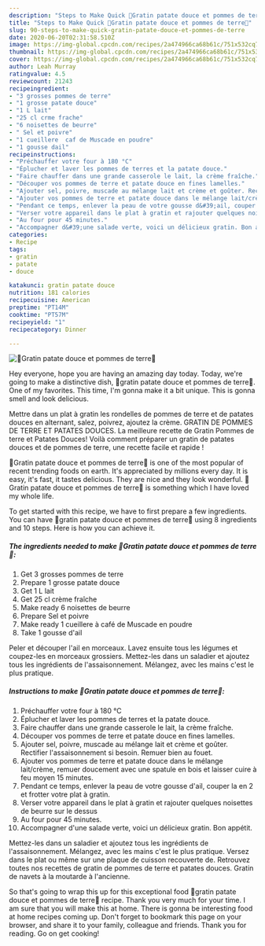 ```yaml
---
description: "Steps to Make Quick 🥔Gratin patate douce et pommes de terre🍠"
title: "Steps to Make Quick 🥔Gratin patate douce et pommes de terre🍠"
slug: 90-steps-to-make-quick-gratin-patate-douce-et-pommes-de-terre
date: 2020-06-20T02:31:58.510Z
image: https://img-global.cpcdn.com/recipes/2a474966ca68b61c/751x532cq70/🥔gratin-patate-douce-et-pommes-de-terre🍠-photo-principale-de-la-recette.jpg
thumbnail: https://img-global.cpcdn.com/recipes/2a474966ca68b61c/751x532cq70/🥔gratin-patate-douce-et-pommes-de-terre🍠-photo-principale-de-la-recette.jpg
cover: https://img-global.cpcdn.com/recipes/2a474966ca68b61c/751x532cq70/🥔gratin-patate-douce-et-pommes-de-terre🍠-photo-principale-de-la-recette.jpg
author: Leah Murray
ratingvalue: 4.5
reviewcount: 21243
recipeingredient:
- "3 grosses pommes de terre"
- "1 grosse patate douce"
- "1 L lait"
- "25 cl crme frache"
- "6 noisettes de beurre"
- " Sel et poivre"
- "1 cueillere  caf de Muscade en poudre"
- "1 gousse dail"
recipeinstructions:
- "Préchauffer votre four à 180 °C"
- "Éplucher et laver les pommes de terres et la patate douce."
- "Faire chauffer dans une grande casserole le lait, la crème fraîche."
- "Découper vos pommes de terre et patate douce en fines lamelles."
- "Ajouter sel, poivre, muscade au mélange lait et crème et goûter. Rectifier l&#39;assaisonnement si besoin. Remuer bien au fouet."
- "Ajouter vos pommes de terre et patate douce dans le mélange lait/crème, remuer doucement avec une spatule en bois et laisser cuire à feu moyen 15 minutes."
- "Pendant ce temps, enlever la peau de votre gousse d&#39;ail, couper la en 2 et frotter votre plat à gratin."
- "Verser votre appareil dans le plat à gratin et rajouter quelques noisettes de beurre sur le dessus"
- "Au four pour 45 minutes."
- "Accompagner d&#39;une salade verte, voici un délicieux gratin. Bon appétit."
categories:
- Recipe
tags:
- gratin
- patate
- douce

katakunci: gratin patate douce 
nutrition: 181 calories
recipecuisine: American
preptime: "PT14M"
cooktime: "PT57M"
recipeyield: "1"
recipecategory: Dinner

---
```



![🥔Gratin patate douce et pommes de terre🍠](https://img-global.cpcdn.com/recipes/2a474966ca68b61c/751x532cq70/🥔gratin-patate-douce-et-pommes-de-terre🍠-photo-principale-de-la-recette.jpg)

Hey everyone, hope you are having an amazing day today. Today, we're going to make a distinctive dish, 🥔gratin patate douce et pommes de terre🍠. One of my favorites. This time, I'm gonna make it a bit unique. This is gonna smell and look delicious.

Mettre dans un plat à gratin les rondelles de pommes de terre et de patates douces en alternant, salez, poivrez, ajoutez la crème. GRATIN DE POMMES DE TERRE ET PATATES DOUCES. La meilleure recette de Gratin Pommes de terre et Patates Douces! Voilà comment préparer un gratin de patates douces et de pommes de terre, une recette facile et rapide !

🥔Gratin patate douce et pommes de terre🍠 is one of the most popular of recent trending foods on earth. It's appreciated by millions every day. It is easy, it's fast, it tastes delicious. They are nice and they look wonderful. 🥔Gratin patate douce et pommes de terre🍠 is something which I have loved my whole life.


To get started with this recipe, we have to first prepare a few ingredients. You can have 🥔gratin patate douce et pommes de terre🍠 using 8 ingredients and 10 steps. Here is how you can achieve it.

<!--inarticleads1-->

##### The ingredients needed to make 🥔Gratin patate douce et pommes de terre🍠:

1. Get 3 grosses pommes de terre
1. Prepare 1 grosse patate douce
1. Get 1 L lait
1. Get 25 cl crème fraîche
1. Make ready 6 noisettes de beurre
1. Prepare  Sel et poivre
1. Make ready 1 cueillere à café de Muscade en poudre
1. Take 1 gousse d&#39;ail


Peler et découper l&#39;ail en morceaux. Lavez ensuite tous les légumes et coupez-les en morceaux grossiers. Mettez-les dans un saladier et ajoutez tous les ingrédients de l&#39;assaisonnement. Mélangez, avec les mains c&#39;est le plus pratique. 

<!--inarticleads2-->

##### Instructions to make 🥔Gratin patate douce et pommes de terre🍠:

1. Préchauffer votre four à 180 °C
1. Éplucher et laver les pommes de terres et la patate douce.
1. Faire chauffer dans une grande casserole le lait, la crème fraîche.
1. Découper vos pommes de terre et patate douce en fines lamelles.
1. Ajouter sel, poivre, muscade au mélange lait et crème et goûter. Rectifier l&#39;assaisonnement si besoin. Remuer bien au fouet.
1. Ajouter vos pommes de terre et patate douce dans le mélange lait/crème, remuer doucement avec une spatule en bois et laisser cuire à feu moyen 15 minutes.
1. Pendant ce temps, enlever la peau de votre gousse d&#39;ail, couper la en 2 et frotter votre plat à gratin.
1. Verser votre appareil dans le plat à gratin et rajouter quelques noisettes de beurre sur le dessus
1. Au four pour 45 minutes.
1. Accompagner d&#39;une salade verte, voici un délicieux gratin. Bon appétit.


Mettez-les dans un saladier et ajoutez tous les ingrédients de l&#39;assaisonnement. Mélangez, avec les mains c&#39;est le plus pratique. Versez dans le plat ou même sur une plaque de cuisson recouverte de. Retrouvez toutes nos recettes de gratin de pommes de terre et patates douces. Gratin de navets à la moutarde à l&#39;ancienne. 

So that's going to wrap this up for this exceptional food 🥔gratin patate douce et pommes de terre🍠 recipe. Thank you very much for your time. I am sure that you will make this at home. There is gonna be interesting food at home recipes coming up. Don't forget to bookmark this page on your browser, and share it to your family, colleague and friends. Thank you for reading. Go on get cooking!
